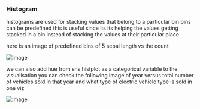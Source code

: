 <h3>Histogram</h3>
histograms are used for stacking values that belong to a particular bin
bins can be predefined
this is useful since its its helping the values getting stacked in a bin instead of stacking the values at their particular place

here is an image of predefined bins of 5 sepal length vs the count 

![image](https://github.com/user-attachments/assets/7d35090f-90d6-4078-8904-f360d4c934f9)

we can also add hue from sns.histplot as a categorical variable to the visualisation
you can check the following image of year versus total number of vehicles sold in that year and what type of electric vehicle type is sold in one viz

![image](https://github.com/user-attachments/assets/6ac0f31b-b6d1-49f4-a0de-ae161b425f29)

